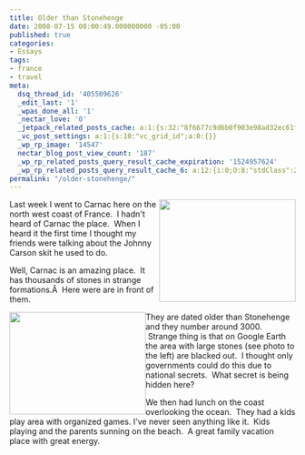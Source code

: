 ```yaml
---
title: Older than Stonehenge
date: 2008-07-15 08:00:49.000000000 -05:00
published: true
categories:
- Essays
tags:
- france
- travel
meta:
  dsq_thread_id: '405509626'
  _edit_last: '1'
  _wpas_done_all: '1'
  _nectar_love: '0'
  _jetpack_related_posts_cache: a:1:{s:32:"8f6677c9d6b0f903e98ad32ec61f8deb";a:2:{s:7:"expires";i:1470322016;s:7:"payload";a:3:{i:0;a:1:{s:2:"id";i:6817;}i:1;a:1:{s:2:"id";i:83;}i:2;a:1:{s:2:"id";i:252;}}}}
  _vc_post_settings: a:1:{s:10:"vc_grid_id";a:0:{}}
  _wp_rp_image: '14547'
  nectar_blog_post_view_count: '187'
  _wp_rp_related_posts_query_result_cache_expiration: '1524957624'
  _wp_rp_related_posts_query_result_cache_6: a:12:{i:0;O:8:"stdClass":2:{s:7:"post_id";s:4:"4409";s:5:"score";s:16:"96.1340462224182";}i:1;O:8:"stdClass":2:{s:7:"post_id";s:4:"4406";s:5:"score";s:17:"94.11084439903331";}i:2;O:8:"stdClass":2:{s:7:"post_id";s:4:"4405";s:5:"score";s:17:"86.49472417100688";}i:3;O:8:"stdClass":2:{s:7:"post_id";s:4:"4411";s:5:"score";s:16:"85.7592746107367";}i:4;O:8:"stdClass":2:{s:7:"post_id";s:4:"4410";s:5:"score";s:16:"85.7592746107367";}i:5;O:8:"stdClass":2:{s:7:"post_id";s:4:"4408";s:5:"score";s:16:"85.7592746107367";}i:6;O:8:"stdClass":2:{s:7:"post_id";s:4:"4407";s:5:"score";s:16:"85.7592746107367";}i:7;O:8:"stdClass":2:{s:7:"post_id";s:4:"4404";s:5:"score";s:17:"77.74181299177201";}i:8;O:8:"stdClass":2:{s:7:"post_id";s:3:"213";s:5:"score";s:18:"48.402189372114385";}i:9;O:8:"stdClass":2:{s:7:"post_id";s:4:"4412";s:5:"score";s:18:"48.000847981176115";}i:10;O:8:"stdClass":2:{s:7:"post_id";s:3:"788";s:5:"score";s:17:"41.99471871456227";}i:11;O:8:"stdClass":2:{s:7:"post_id";s:3:"746";s:5:"score";s:17:"41.99471871456227";}}
permalink: "/older-stonehenge/"
---
```

<p><a href="http://flickr.com/photos/eaglechris/sets/72157606014898048/"><img class="alignright" style="float: right;" src="{{ site.baseurl }}/posts/2008/07/2648419429_c9bbf3e665_m.jpg" alt="" width="240" height="180" /></a>Last week I went to Carnac here on the north west coast of France.  I hadn't heard of Carnac the place.  When I heard it the first time I thought my friends were talking about the Johnny Carson skit he used to do.</p>
<p>Well, Carnac is an amazing place.  It has thousands of stones in strange formations.Â  Here were are in front of them.</p>
<p><a href="http://flickr.com/photos/eaglechris/sets/72157606014898048/"><img class="alignleft" style="float: left;" src="{{ site.baseurl }}/posts/2008/07/2646694922_70a461e890_m.jpg" alt="" width="240" height="180" /></a>They are dated older than Stonehenge and they number around 3000.  Strange thing is that on Google Earth the area with large stones (see photo to the left) are blacked out.  I thought only governments could do this due to national secrets.  What secret is being hidden here?</p>
<p>We then had lunch on the coast overlooking the ocean.  They had a kids play area with organized games. I've never seen anything like it.  Kids playing and the parents sunning on the beach.  A great family vacation place with great energy.</p>
